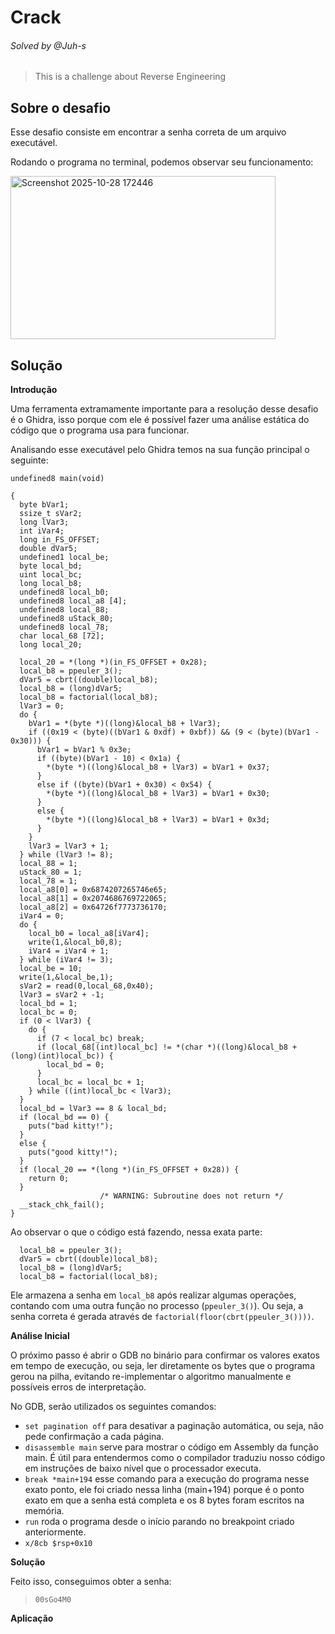 # Crack
###### Solved by @Juh-s
>This is a challenge about Reverse Engineering
## Sobre o desafio

Esse desafio consiste em encontrar a senha correta de um arquivo executável.

Rodando o programa no terminal, podemos observar seu funcionamento:

<img width="424" height="261" alt="Screenshot 2025-10-28 172446" src="https://github.com/user-attachments/assets/c538125e-9c0f-4fa2-9644-505f81c9d507" />

## Solução
**Introdução**

Uma ferramenta extramamente importante para a resolução desse desafio é o Ghidra, isso porque com ele é possível fazer uma análise estática do código que o programa usa para funcionar.

Analisando esse executável pelo Ghidra temos na sua função principal o seguinte:

```
undefined8 main(void)

{
  byte bVar1;
  ssize_t sVar2;
  long lVar3;
  int iVar4;
  long in_FS_OFFSET;
  double dVar5;
  undefined1 local_be;
  byte local_bd;
  uint local_bc;
  long local_b8;
  undefined8 local_b0;
  undefined8 local_a8 [4];
  undefined8 local_88;
  undefined8 uStack_80;
  undefined8 local_78;
  char local_68 [72];
  long local_20;
  
  local_20 = *(long *)(in_FS_OFFSET + 0x28);
  local_b8 = ppeuler_3();
  dVar5 = cbrt((double)local_b8);
  local_b8 = (long)dVar5;
  local_b8 = factorial(local_b8);
  lVar3 = 0;
  do {
    bVar1 = *(byte *)((long)&local_b8 + lVar3);
    if ((0x19 < (byte)((bVar1 & 0xdf) + 0xbf)) && (9 < (byte)(bVar1 - 0x30))) {
      bVar1 = bVar1 % 0x3e;
      if ((byte)(bVar1 - 10) < 0x1a) {
        *(byte *)((long)&local_b8 + lVar3) = bVar1 + 0x37;
      }
      else if ((byte)(bVar1 + 0x30) < 0x54) {
        *(byte *)((long)&local_b8 + lVar3) = bVar1 + 0x30;
      }
      else {
        *(byte *)((long)&local_b8 + lVar3) = bVar1 + 0x3d;
      }
    }
    lVar3 = lVar3 + 1;
  } while (lVar3 != 8);
  local_88 = 1;
  uStack_80 = 1;
  local_78 = 1;
  local_a8[0] = 0x6874207265746e65;
  local_a8[1] = 0x2074686769722065;
  local_a8[2] = 0x64726f7773736170;
  iVar4 = 0;
  do {
    local_b0 = local_a8[iVar4];
    write(1,&local_b0,8);
    iVar4 = iVar4 + 1;
  } while (iVar4 != 3);
  local_be = 10;
  write(1,&local_be,1);
  sVar2 = read(0,local_68,0x40);
  lVar3 = sVar2 + -1;
  local_bd = 1;
  local_bc = 0;
  if (0 < lVar3) {
    do {
      if (7 < local_bc) break;
      if (local_68[(int)local_bc] != *(char *)((long)&local_b8 + (long)(int)local_bc)) {
        local_bd = 0;
      }
      local_bc = local_bc + 1;
    } while ((int)local_bc < lVar3);
  }
  local_bd = lVar3 == 8 & local_bd;
  if (local_bd == 0) {
    puts("bad kitty!");
  }
  else {
    puts("good kitty!");
  }
  if (local_20 == *(long *)(in_FS_OFFSET + 0x28)) {
    return 0;
  }
                    /* WARNING: Subroutine does not return */
  __stack_chk_fail();
}
```

Ao observar o que o código está fazendo, nessa exata parte:
```
  local_b8 = ppeuler_3();
  dVar5 = cbrt((double)local_b8);
  local_b8 = (long)dVar5;
  local_b8 = factorial(local_b8);
```
Ele armazena a senha em `local_b8` após realizar algumas operações, contando com uma outra função no processo (`ppeuler_3()`). Ou seja, a senha correta é gerada através de `factorial(floor(cbrt(ppeuler_3())))`.

**Análise Inicial**

O próximo passo é abrir o GDB no binário para confirmar os valores exatos em tempo de execução, ou seja, ler diretamente os bytes que o programa gerou na pilha, evitando re-implementar o algoritmo manualmente e possíveis erros de interpretação.

No GDB, serão utilizados os seguintes comandos:

* `set pagination off` para desativar a paginação automática, ou seja, não pede confirmação a cada página.
* `disassemble main` serve para mostrar o código em Assembly da função main. É útil para entendermos como o compilador traduziu nosso código em instruções de baixo nível que o processador executa.
* `break *main+194` esse comando para a execução do programa nesse exato ponto, ele foi criado nessa linha (main+194) porque é o ponto exato em que a senha está completa e os 8 bytes foram escritos na memória.
* `run` roda o programa desde o início parando no breakpoint criado anteriormente.
* `x/8cb $rsp+0x10`

**Solução**

Feito isso, conseguimos obter a senha:

>`00sGo4M0`

**Aplicação**


